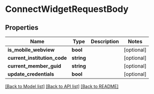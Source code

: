 # ConnectWidgetRequestBody

## Properties
Name | Type | Description | Notes
------------ | ------------- | ------------- | -------------
**is_mobile_webview** | **bool** |  | [optional] 
**current_institution_code** | **string** |  | [optional] 
**current_member_guid** | **string** |  | [optional] 
**update_credentials** | **bool** |  | [optional] 

[[Back to Model list]](../README.md#documentation-for-models) [[Back to API list]](../README.md#documentation-for-api-endpoints) [[Back to README]](../README.md)


